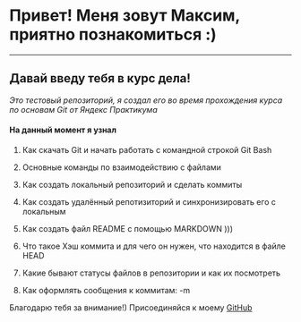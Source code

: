 # Привет! Меня зовут Максим, приятно познакомиться :)

---

## Давай введу тебя в курс дела!

_Это тестовый репозиторий, я создал его во время прохождения курса по основам Git
от Яндекс Практикума_

#### На данный момент я узнал

1. Как скачать Git и начать работать с командной строкой Git Bash

2. Основные команды по взаимодействию с файлами

3. Как создать локальный репозиторий и сделать коммиты

4. Как создать удалённый репотизиторий и синхронизировать его с локальным

5. Как создать файл README с помощью MARKDOWN )))

6. Что такое Хэш коммита и для чего он нужен, что находится в файле HEAD

7. Какие бывают статусы файлов в репозитории и как их посмотреть

8. Как оформлять сообщения к коммитам: -m

Благодарю тебя за внимание!) Присоединяйся к моему [GitHub](https://github.com/maximknyazkin626 "Мой Github!")
